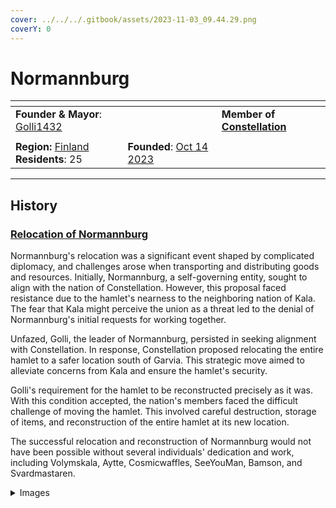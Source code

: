 ```yaml
---
cover: ../../../.gitbook/assets/2023-11-03_09.44.29.png
coverY: 0
---
```


# Normannburg

<table data-view="cards"><thead><tr><th></th><th></th><th></th></tr></thead><tbody><tr><td><strong>Founder &#x26; Mayor</strong>: <a href="../players/golli1432.md">Golli1432</a></td><td></td><td><strong>Member of</strong> <a href="../nations/constellation.md"><strong>Constellation</strong></a></td></tr><tr><td><img src="../../../.gitbook/assets/armoria_2024-05-11-21-41-01 (1).png" alt="" data-size="original"></td><td></td><td></td></tr><tr><td><strong>Region:</strong> <a href="archived-towns/finland-region/">Finland</a><br><strong>Residents</strong>: 25</td><td><strong>Founded</strong>: <a href="../../../server-dates/october-23.md#oct-14th">Oct 14 2023</a></td><td></td></tr></tbody></table>

***

## History

### [**Relocation of Normannburg**](https://github.com/SwineFeather/book/blob/main/the-world/civilization/towns/finland-region/province-of-garvia/broken-reference/README.md)

Normannburg's relocation was a significant event shaped by complicated diplomacy, and challenges arose when transporting and distributing goods and resources. Initially, Normannburg, a self-governing entity, sought to align with the nation of Constellation. However, this proposal faced resistance due to the hamlet's nearness to the neighboring nation of Kala. The fear that Kala might perceive the union as a threat led to the denial of Normannburg's initial requests for working together.

Unfazed, Golli, the leader of Normannburg, persisted in seeking alignment with Constellation. In response, Constellation proposed relocating the entire hamlet to a safer location south of Garvia. This strategic move aimed to alleviate concerns from Kala and ensure the hamlet's security.

Golli's requirement for the hamlet to be reconstructed precisely as it was. With this condition accepted, the nation's members faced the difficult challenge of moving the hamlet. This involved careful destruction, storage of items, and reconstruction of the entire hamlet at its new location.

The successful relocation and reconstruction of Normannburg would not have been possible without several individuals' dedication and work, including Volymskala, Aytte, Cosmicwaffles, SeeYouMan, Bamson, and Svardmastaren.

<details>

<summary>Images</summary>

<img src="../../../.gitbook/assets/2023-11-03_09.46.13.png" alt="" data-size="original"><img src="../../../.gitbook/assets/2023-11-03_09.46.24.png" alt="" data-size="original">

<img src="../../../.gitbook/assets/2023-11-03_09.50.37.png" alt="" data-size="original"><img src="../../../.gitbook/assets/2023-11-03_09.45.46.png" alt="" data-size="original">

</details>
